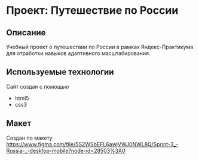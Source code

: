 # Проект: Путешествие по России

## Описание
Учебный проект о путешествии по России в рамках Яндекс-Практикума для отработки навыков адаптивного масштабирования. 

## Используемые технологии
Сайт создан с помощью 
- html5
- css3

## Макет
Создан по макету 
https://www.figma.com/file/5S2WSbEFL6awjVWJ0NWL8Q/Sprint-3_-Russia-_-desktop-mobile?node-id=28503%3A0



